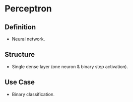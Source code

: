# Perceptron

## Definition

- Neural network.

## Structure

- Single dense layer (one neuron & binary step activation).

## Use Case

- Binary classification.
